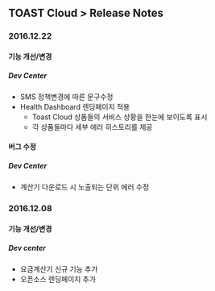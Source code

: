 ## TOAST Cloud > Release Notes

### 2016.12.22

#### 기능 개선/변경

##### Dev Center
* SMS 정책변경에 따른 문구수정 
* Health Dashboard 렌딩페이지 적용
    * Toast Cloud 상품들의 서비스 상황을 한눈에 보이도록 표시
    * 각 상품들마다 세부 에러 히스토리를 제공


#### 버그 수정
##### Dev Center
* 계산기 다운로드 시 노출되는 단위 에러 수정

### 2016.12.08

#### 기능 개선/변경
##### Dev center
* 요금계산기 신규 기능 추가
* 오픈소스 렌딩페이지 추가
